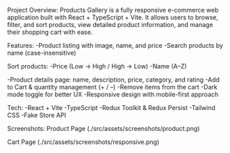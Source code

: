  Project Overview:
 Products Gallery is a fully responsive e-commerce web application built with React + TypeScript + Vite.
  It allows users to browse, filter, and sort products, view detailed product information, and manage their shopping cart with ease.



 Features:
-Product listing with image, name, and price
-Search products by name (case-insensitive)

Sort products:
-Price (Low → High / High → Low)
-Name (A–Z)

-Product details page: name, description, price, category, and rating
-Add to Cart & quantity management (+ / –)
-Remove items from the cart
-Dark mode toggle for better UX
-Responsive design with mobile-first approach

 Tech:
-React + Vite
-TypeScript
-Redux Toolkit & Redux Persist
-Tailwind CSS
-Fake Store API

Screenshots:
Product Page
(./src/assets/screenshots/product.png)

Cart Page
(./src/assets/screenshots/responsive.png)



